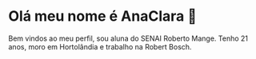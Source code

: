 # Olá meu nome é AnaClara 🦕
Bem vindos ao meu perfil, sou aluna do SENAI Roberto Mange. Tenho 21 anos, moro em Hortolândia e trabalho na Robert Bosch. <br>

